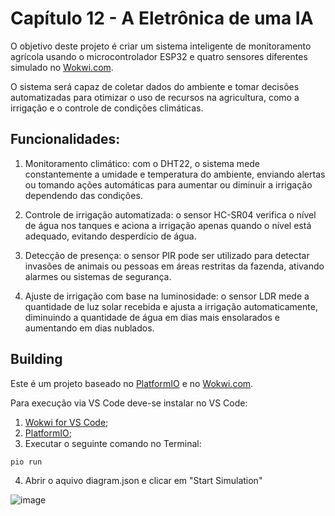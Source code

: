 # Capítulo 12 - A Eletrônica de uma IA
O objetivo deste projeto é criar um sistema inteligente de monitoramento agrícola usando o microcontrolador ESP32 e quatro sensores diferentes simulado no [Wokwi.com](wokwi.com).

O sistema será capaz de coletar dados do ambiente e tomar decisões automatizadas para otimizar o uso de recursos na agricultura, como a irrigação e o controle de condições climáticas.

## Funcionalidades:

1. Monitoramento climático: com o DHT22, o sistema mede constantemente a umidade e temperatura do ambiente, enviando alertas ou tomando ações automáticas para aumentar ou diminuir a irrigação dependendo das condições.

2. Controle de irrigação automatizada: o sensor HC-SR04 verifica o nível de água nos tanques e aciona a irrigação apenas quando o nível está adequado, evitando desperdício de água.

3. Detecção de presença: o sensor PIR pode ser utilizado para detectar invasões de animais ou pessoas em áreas restritas da fazenda, ativando alarmes ou sistemas de segurança.

4. Ajuste de irrigação com base na luminosidade: o sensor LDR mede a quantidade de luz solar recebida e ajusta a irrigação automaticamente, diminuindo a quantidade de água em dias mais ensolarados e aumentando em dias nublados.

## Building
Este é um projeto baseado no [PlatformIO](https://platformio.org/) e no [Wokwi.com](wokwi.com). 

Para execução via VS Code deve-se instalar no VS Code:
1. [Wokwi for VS Code](https://marketplace.visualstudio.com/items?itemName=Wokwi.wokwi-vscode);
2. [PlatformIO](https://docs.platformio.org/en/latest/core/installation/index.html);
3. Executar o seguinte comando no Terminal:
```
pio run
```
4. Abrir o aquivo diagram.json e clicar em "Start Simulation"
   
![image](https://github.com/user-attachments/assets/90a7c46c-1f1e-4d73-b502-ebf1f07c462c)


